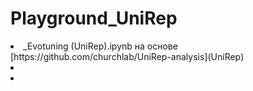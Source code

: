 # Playground_UniRep
<li>  _Evotuning (UniRep).ipynb на основе [https://github.com/churchlab/UniRep-analysis](UniRep)
<li> 
<li> 
